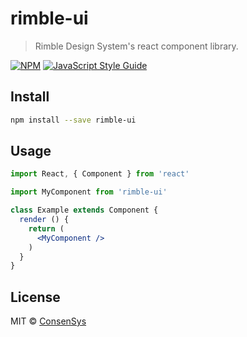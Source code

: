 # rimble-ui

> Rimble Design System&#x27;s react component library.

[![NPM](https://img.shields.io/npm/v/rimble-ui.svg)](https://www.npmjs.com/package/rimble-ui) [![JavaScript Style Guide](https://img.shields.io/badge/code_style-standard-brightgreen.svg)](https://standardjs.com)

## Install

```bash
npm install --save rimble-ui
```

## Usage

```jsx
import React, { Component } from 'react'

import MyComponent from 'rimble-ui'

class Example extends Component {
  render () {
    return (
      <MyComponent />
    )
  }
}
```

## License

MIT © [ConsenSys](https://github.com/ConsenSys)
